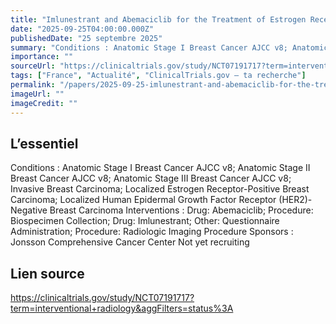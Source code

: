 ```yaml
---
title: "Imlunestrant and Abemaciclib for the Treatment of Estrogen Receptor Positive Breast Cancer in Patients With Minimal Residual Disease, MIRI Trial"
date: "2025-09-25T04:00:00.000Z"
publishedDate: "25 septembre 2025"
summary: "Conditions : Anatomic Stage I Breast Cancer AJCC v8; Anatomic Stage II Breast Cancer AJCC v8; Anatomic Stage III Breast Cancer AJCC v8; Invasive Breast Carcinoma; Localized Estrogen Receptor-Positive Breast Carcinoma; Localized Human Epidermal Growth Factor Receptor (HER2)-Negative Breast Carcinoma Interventions : Drug: Abemaciclib; Procedure: Biospecimen Collection; Drug: Imlunestrant; Other: Questionnaire Administration; Procedure: Radiologic Imaging Procedure Sponsors : Jonsson Comprehensive Cancer Center Not yet recruiting"
importance: ""
sourceUrl: "https://clinicaltrials.gov/study/NCT07191717?term=interventional+radiology&aggFilters=status%3A"
tags: ["France", "Actualité", "ClinicalTrials.gov — ta recherche"]
permalink: "/papers/2025-09-25-imlunestrant-and-abemaciclib-for-the-treatment-of-estrogen-receptor-positive-breast-cancer-in-patients-with-minimal-residual-disease-miri-trial"
imageUrl: ""
imageCredit: ""
---
```


## L’essentiel

Conditions : Anatomic Stage I Breast Cancer AJCC v8; Anatomic Stage II Breast Cancer AJCC v8; Anatomic Stage III Breast Cancer AJCC v8; Invasive Breast Carcinoma; Localized Estrogen Receptor-Positive Breast Carcinoma; Localized Human Epidermal Growth Factor Receptor (HER2)-Negative Breast Carcinoma Interventions : Drug: Abemaciclib; Procedure: Biospecimen Collection; Drug: Imlunestrant; Other: Questionnaire Administration; Procedure: Radiologic Imaging Procedure Sponsors : Jonsson Comprehensive Cancer Center Not yet recruiting

## Lien source

https://clinicaltrials.gov/study/NCT07191717?term=interventional+radiology&aggFilters=status%3A

